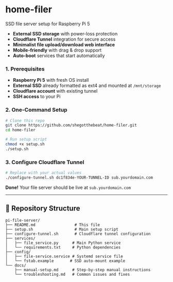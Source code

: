 # home-filer
SSD file server setup for Raspberry Pi 5

- **External SSD storage** with power-loss protection  
- **Cloudflare Tunnel** integration for secure access
- **Minimalist file upload/download web interface**
- **Mobile-friendly** with drag & drop support
- **Auto-boot** services that start automatically

### 1. Prerequisites

- **Raspberry Pi 5** with fresh OS install
- **External SSD** already formatted as ext4 and mounted at `/mnt/storage`
- **Cloudflare account** with existing tunnel
- **SSH access** to your Pi

### 2. One-Command Setup

```bash
# Clone this repo
git clone https://github.com/shegotthebeat/home-filer.git
cd home-filer

# Run setup script
chmod +x setup.sh
./setup.sh
```

### 3. Configure Cloudflare Tunnel

```bash
# Replace with your actual values
./configure-tunnel.sh dc1f834e-YOUR-TUNNEL-ID sub.yourdomain.com
```

**Done!** Your file server should be live at `sub.yourdomain.com`

---

## 📁 Repository Structure

```
pi-file-server/
├── README.md                 # This file
├── setup.sh                  # Main setup script
├── configure-tunnel.sh       # Cloudflare tunnel configuration
├── services/
│   ├── file_service.py      # Main Python service
│   └── requirements.txt     # Python dependencies
├── config/
│   ├── file-service.service # Systemd service file
│   └── fstab.example       # SSD auto-mount example
└── docs/
    ├── manual-setup.md      # Step-by-step manual instructions
    └── troubleshooting.md   # Common issues and fixes
```

